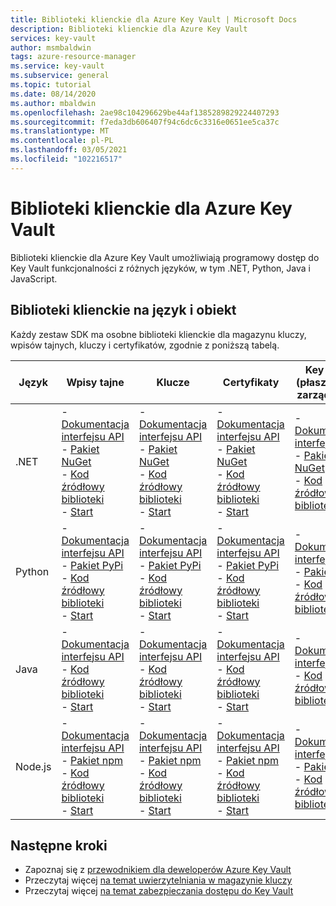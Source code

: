 ```yaml
---
title: Biblioteki klienckie dla Azure Key Vault | Microsoft Docs
description: Biblioteki klienckie dla Azure Key Vault
services: key-vault
author: msmbaldwin
tags: azure-resource-manager
ms.service: key-vault
ms.subservice: general
ms.topic: tutorial
ms.date: 08/14/2020
ms.author: mbaldwin
ms.openlocfilehash: 2ae98c104296629be44af1385289829224407293
ms.sourcegitcommit: f7eda3db606407f94c6dc6c3316e0651ee5ca37c
ms.translationtype: MT
ms.contentlocale: pl-PL
ms.lasthandoff: 03/05/2021
ms.locfileid: "102216517"
---
```

# <a name="client-libraries-for-azure-key-vault"></a>Biblioteki klienckie dla Azure Key Vault

Biblioteki klienckie dla Azure Key Vault umożliwiają programowy dostęp do Key Vault funkcjonalności z różnych języków, w tym .NET, Python, Java i JavaScript.

## <a name="client-libraries-per-language-and-object"></a>Biblioteki klienckie na język i obiekt

Każdy zestaw SDK ma osobne biblioteki klienckie dla magazynu kluczy, wpisów tajnych, kluczy i certyfikatów, zgodnie z poniższą tabelą.

| Język | Wpisy tajne | Klucze | Certyfikaty | Key Vault (płaszczyzna zarządzania) |
|--|--|--|--|--|
| .NET | - [Dokumentacja interfejsu API](/dotnet/api/azure.security.keyvault.secrets?view=azure-dotnet)<br>- [Pakiet NuGet](https://www.nuget.org/packages/Azure.Security.KeyVault.Secrets/)<br>- [Kod źródłowy biblioteki](https://github.com/Azure/azure-sdk-for-net/tree/master/sdk/keyvault/Azure.Security.KeyVault.Secrets)<br>- [Start](../secrets/quick-create-net.md) | - [Dokumentacja interfejsu API](/dotnet/api/azure.security.keyvault.keys?view=azure-dotnet)<br>- [Pakiet NuGet](https://www.nuget.org/packages/Azure.Security.KeyVault.Keys/)<br>- [Kod źródłowy biblioteki](https://github.com/Azure/azure-sdk-for-net/tree/master/sdk/keyvault/Azure.Security.KeyVault.Keys)<br>- [Start](../keys/quick-create-net.md) | - [Dokumentacja interfejsu API](/dotnet/api/azure.security.keyvault.certificates?view=azure-dotnet)<br>- [Pakiet NuGet](https://www.nuget.org/packages/Azure.Security.KeyVault.Certificates/)<br>- [Kod źródłowy biblioteki](https://github.com/Azure/azure-sdk-for-net/tree/master/sdk/keyvault/Azure.Security.KeyVault.Certificates)<br>- [Start](../certificates/quick-create-net.md) | - [Dokumentacja interfejsu API](/dotnet/api/microsoft.azure.management.keyvault?view=azure-dotnet)<br>- [Pakiet NuGet](https://www.nuget.org/packages/Microsoft.Azure.Management.KeyVault/)<br> - [Kod źródłowy biblioteki](https://github.com/Azure/azure-sdk-for-net/tree/master/sdk/keyvault/Microsoft.Azure.Management.KeyVault)|
| Python| - [Dokumentacja interfejsu API](/python/api/overview/azure/keyvault-secrets-readme?view=azure-python)<br>- [Pakiet PyPi](https://pypi.org/project/azure-keyvault-secrets/)<br>- [Kod źródłowy biblioteki](https://github.com/Azure/azure-sdk-for-python/tree/master/sdk/keyvault/azure-keyvault-secrets)<br>- [Start](../secrets/quick-create-python.md) |- [Dokumentacja interfejsu API](/python/api/overview/azure/keyvault-keys-readme?view=azure-python)<br>- [Pakiet PyPi](https://pypi.org/project/azure-keyvault-keys/)<br>- [Kod źródłowy biblioteki](https://github.com/Azure/azure-sdk-for-python/tree/master/sdk/keyvault/azure-keyvault-keys)<br>- [Start](../keys/quick-create-python.md) | - [Dokumentacja interfejsu API](/python/api/overview/azure/keyvault-certificates-readme?view=azure-python)<br>- [Pakiet PyPi](https://pypi.org/project/azure-keyvault-certificates/)<br>- [Kod źródłowy biblioteki](https://github.com/Azure/azure-sdk-for-python/tree/master/sdk/keyvault/azure-keyvault-certificates)<br>- [Start](../certificates/quick-create-python.md) | - [Dokumentacja interfejsu API](/python/api/azure-mgmt-keyvault/azure.mgmt.keyvault?view=azure-python)<br> - [Pakiet PyPi](https://pypi.org/project/azure-mgmt-keyvault/)<br> - [Kod źródłowy biblioteki](https://github.com/Azure/azure-sdk-for-python/tree/master/sdk/keyvault/azure-mgmt-keyvault)|
| Java | - [Dokumentacja interfejsu API](https://azuresdkdocs.blob.core.windows.net/$web/java/azure-security-keyvault-secrets/4.2.0/index.html)<br>- [Kod źródłowy biblioteki](https://github.com/Azure/azure-sdk-for-java/tree/master/sdk/keyvault/azure-security-keyvault-secrets)<br>- [Start](../secrets/quick-create-java.md) |- [Dokumentacja interfejsu API](https://azuresdkdocs.blob.core.windows.net/$web/java/azure-security-keyvault-keys/4.2.0/index.html)<br>- [Kod źródłowy biblioteki](https://github.com/Azure/azure-sdk-for-java/tree/master/sdk/keyvault/azure-security-keyvault-keys)<br>- [Start](../keys/quick-create-java.md) | - [Dokumentacja interfejsu API](https://azuresdkdocs.blob.core.windows.net/$web/java/azure-security-keyvault-certificates/4.1.0/index.html)<br>- [Kod źródłowy biblioteki](https://github.com/Azure/azure-sdk-for-java/tree/master/sdk/keyvault/azure-security-keyvault-certificates)<br>- [Start](../certificates/quick-create-java.md) |- [Dokumentacja interfejsu API](/java/api/com.microsoft.azure.management.keyvault)<br>- [Kod źródłowy biblioteki](https://github.com/Azure/azure-sdk-for-java/tree/master/sdk/keyvault/mgmt-v2016_10_01)|
| Node.js | - [Dokumentacja interfejsu API](/javascript/api/@azure/keyvault-secrets/)<br>- [Pakiet npm](https://www.npmjs.com/package/@azure/keyvault-secrets)<br>- [Kod źródłowy biblioteki](https://github.com/Azure/azure-sdk-for-js/tree/master/sdk/keyvault/keyvault-secrets)<br>- [Start](../secrets/quick-create-node.md) |- [Dokumentacja interfejsu API](/javascript/api/@azure/keyvault-keys/)<br>- [Pakiet npm](https://www.npmjs.com/package/@azure/keyvault-keys)<br>- [Kod źródłowy biblioteki](https://github.com/Azure/azure-sdk-for-js/tree/master/sdk/keyvault/keyvault-keys)<br>- [Start](../keys/quick-create-node.md)| - [Dokumentacja interfejsu API](/javascript/api/@azure/keyvault-certificates/)<br>- [Pakiet npm](https://www.npmjs.com/package/@azure/keyvault-certificates)<br>- [Kod źródłowy biblioteki](https://github.com/Azure/azure-sdk-for-js/tree/master/sdk/keyvault/keyvault-certificates)<br>- [Start](../certificates/quick-create-node.md) |  - [Dokumentacja interfejsu API](/javascript/api/@azure/arm-keyvault/)<br>- [Pakiet npm](https://www.npmjs.com/package/@azure/arm-keyvault)<br>- [Kod źródłowy biblioteki](https://github.com/Azure/azure-sdk-for-js/tree/master/sdk/keyvault/arm-keyvault)

## <a name="next-steps"></a>Następne kroki

- Zapoznaj się z [przewodnikiem dla deweloperów Azure Key Vault](developers-guide.md)
- Przeczytaj więcej [na temat uwierzytelniania w magazynie kluczy](authentication.md)
- Przeczytaj więcej [na temat zabezpieczania dostępu do Key Vault](secure-your-key-vault.md)
